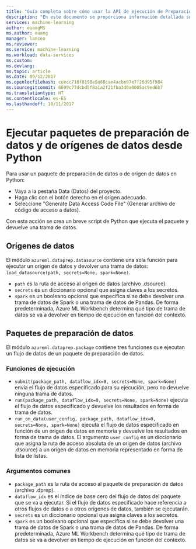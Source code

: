 ```yaml
---
title: "Guía completa sobre cómo usar la API de ejecución de Preparación de datos de Azure Machine Learning | Microsoft Docs"
description: "En este documento se proporciona información detallada sobre cómo ejecutar paquetes de preparación de datos y de orígenes de datos previamente diseñados"
services: machine-learning
author: euangMS
ms.author: euang
manager: lanceo
ms.reviewer: 
ms.service: machine-learning
ms.workload: data-services
ms.custom: 
ms.devlang: 
ms.topic: article
ms.date: 09/12/2017
ms.openlocfilehash: ceecc718f8198e9a88cae4acbe97e7f26d95f984
ms.sourcegitcommit: 6699c77dcbd5f8a1a2f21fba3d0a0005ac9ed6b7
ms.translationtype: HT
ms.contentlocale: es-ES
ms.lasthandoff: 10/11/2017
---
```

# <a name="executing-data-sources-and-data-preparation-packages-from-python"></a>Ejecutar paquetes de preparación de datos y de orígenes de datos desde Python

Para usar un paquete de preparación de datos o de origen de datos en Python:
- Vaya a la pestaña Data (Datos) del proyecto.
- Haga clic con el botón derecho en el origen adecuado.
- Seleccione "Generate Data Access Code File" (Generar archivo de código de acceso a datos).

Con esta acción se crea un breve script de Python que ejecuta el paquete y devuelve una trama de datos.

## <a name="data-sources"></a>Orígenes de datos

El módulo `azureml.dataprep.datasource` contiene una sola función para ejecutar un origen de datos y devolver una trama de datos: `load_datasource(path, secrets=None, spark=None)`.
- `path` es la ruta de acceso al origen de datos (archivo .dsource).
- `secrets` es un diccionario opcional que asigna claves a los secretos.
- `spark` es un booleano opcional que especifica si se debe devolver una trama de datos de Spark o una trama de datos de Pandas. De forma predeterminada, Azure ML Workbench determina qué tipo de trama de datos se va a devolver en tiempo de ejecución en función del contexto.

## <a name="data-preparation-packages"></a>Paquetes de preparación de datos

El módulo `azureml.dataprep.package` contiene tres funciones que ejecutan un flujo de datos de un paquete de preparación de datos.

### <a name="execution-functions"></a>Funciones de ejecución

- `submit(package_path, dataflow_idx=0, secrets=None, spark=None)` envía el flujo de datos especificado para su ejecución, pero no devuelve ninguna trama de datos.
- `run(package_path, dataflow_idx=0, secrets=None, spark=None)` ejecuta el flujo de datos especificado y devuelve los resultados en forma de trama de datos.
- `run_on_data(user_config, package_path, dataflow_idx=0, secrets=None, spark=None)` ejecuta el flujo de datos especificado en función de un origen de datos en memoria y devuelve los resultados en forma de trama de datos. El argumento `user_config` es un diccionario que asigna la ruta de acceso absoluta de un origen de datos (archivo .dsource) a un origen de datos en memoria representado en forma de lista de listas.

### <a name="common-arguments"></a>Argumentos comunes

- `package_path` es la ruta de acceso al paquete de preparación de datos (archivo .dprep).
- `dataflow_idx` es el índice de base cero del flujo de datos del paquete que se va a ejecutar. Si el flujo de datos especificado hace referencia a otros flujos de datos o a otros orígenes de datos, también se ejecutarán.
- `secrets` es un diccionario opcional que asigna claves a los secretos.
- `spark` es un booleano opcional que especifica si se debe devolver una trama de datos de Spark o una trama de datos de Pandas. De forma predeterminada, Azure ML Workbench determina qué tipo de trama de datos se va a devolver en tiempo de ejecución en función del contexto.
